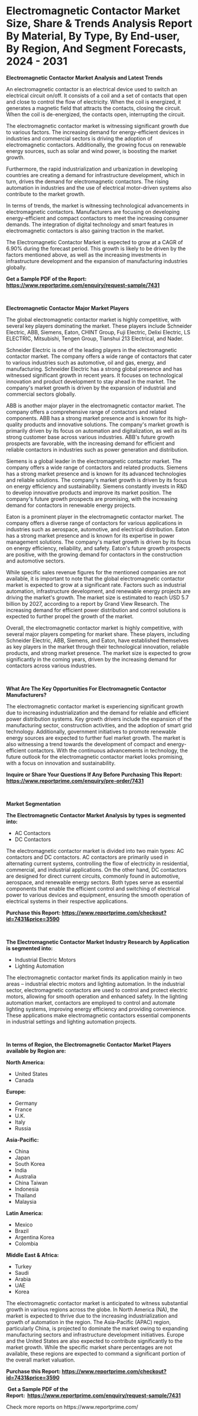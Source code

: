 <p><h1>Electromagnetic Contactor Market Size, Share & Trends Analysis Report By Material, By Type, By End-user, By Region, And Segment Forecasts, 2024 - 2031</h1></p><p><strong>Electromagnetic Contactor Market Analysis and Latest Trends</strong></p>
<p><p>An electromagnetic contactor is an electrical device used to switch an electrical circuit on/off. It consists of a coil and a set of contacts that open and close to control the flow of electricity. When the coil is energized, it generates a magnetic field that attracts the contacts, closing the circuit. When the coil is de-energized, the contacts open, interrupting the circuit.</p><p>The electromagnetic contactor market is witnessing significant growth due to various factors. The increasing demand for energy-efficient devices in industries and commercial sectors is driving the adoption of electromagnetic contactors. Additionally, the growing focus on renewable energy sources, such as solar and wind power, is boosting the market growth.</p><p>Furthermore, the rapid industrialization and urbanization in developing countries are creating a demand for infrastructure development, which in turn, drives the demand for electromagnetic contactors. The rising automation in industries and the use of electrical motor-driven systems also contribute to the market growth.</p><p>In terms of trends, the market is witnessing technological advancements in electromagnetic contactors. Manufacturers are focusing on developing energy-efficient and compact contactors to meet the increasing consumer demands. The integration of digital technology and smart features in electromagnetic contactors is also gaining traction in the market.</p><p>The Electromagnetic Contactor Market is expected to grow at a CAGR of 6.90% during the forecast period. This growth is likely to be driven by the factors mentioned above, as well as the increasing investments in infrastructure development and the expansion of manufacturing industries globally.</p></p>
<p><strong>Get a Sample PDF of the Report:&nbsp; <a href="https://www.reportprime.com/enquiry/request-sample/7431">https://www.reportprime.com/enquiry/request-sample/7431</a></strong></p>
<p>&nbsp;</p>
<p><strong>Electromagnetic Contactor Major Market Players</strong></p>
<p><p>The global electromagnetic contactor market is highly competitive, with several key players dominating the market. These players include Schneider Electric, ABB, Siemens, Eaton, CHINT Group, Fuji Electric, Delixi Electric, LS ELECTRIC, Mitsubishi, Tengen Group, Tianshui 213 Electrical, and Nader.</p><p>Schneider Electric is one of the leading players in the electromagnetic contactor market. The company offers a wide range of contactors that cater to various industries such as automotive, oil and gas, energy, and manufacturing. Schneider Electric has a strong global presence and has witnessed significant growth in recent years. It focuses on technological innovation and product development to stay ahead in the market. The company's market growth is driven by the expansion of industrial and commercial sectors globally.</p><p>ABB is another major player in the electromagnetic contactor market. The company offers a comprehensive range of contactors and related components. ABB has a strong market presence and is known for its high-quality products and innovative solutions. The company's market growth is primarily driven by its focus on automation and digitalization, as well as its strong customer base across various industries. ABB's future growth prospects are favorable, with the increasing demand for efficient and reliable contactors in industries such as power generation and distribution.</p><p>Siemens is a global leader in the electromagnetic contactor market. The company offers a wide range of contactors and related products. Siemens has a strong market presence and is known for its advanced technologies and reliable solutions. The company's market growth is driven by its focus on energy efficiency and sustainability. Siemens constantly invests in R&D to develop innovative products and improve its market position. The company's future growth prospects are promising, with the increasing demand for contactors in renewable energy projects.</p><p>Eaton is a prominent player in the electromagnetic contactor market. The company offers a diverse range of contactors for various applications in industries such as aerospace, automotive, and electrical distribution. Eaton has a strong market presence and is known for its expertise in power management solutions. The company's market growth is driven by its focus on energy efficiency, reliability, and safety. Eaton's future growth prospects are positive, with the growing demand for contactors in the construction and automotive sectors.</p><p>While specific sales revenue figures for the mentioned companies are not available, it is important to note that the global electromagnetic contactor market is expected to grow at a significant rate. Factors such as industrial automation, infrastructure development, and renewable energy projects are driving the market's growth. The market size is estimated to reach USD 5.7 billion by 2027, according to a report by Grand View Research. The increasing demand for efficient power distribution and control solutions is expected to further propel the growth of the market.</p><p>Overall, the electromagnetic contactor market is highly competitive, with several major players competing for market share. These players, including Schneider Electric, ABB, Siemens, and Eaton, have established themselves as key players in the market through their technological innovation, reliable products, and strong market presence. The market size is expected to grow significantly in the coming years, driven by the increasing demand for contactors across various industries.</p></p>
<p>&nbsp;</p>
<p><strong>What Are The Key Opportunities For Electromagnetic Contactor Manufacturers?</strong></p>
<p><p>The electromagnetic contactor market is experiencing significant growth due to increasing industrialization and the demand for reliable and efficient power distribution systems. Key growth drivers include the expansion of the manufacturing sector, construction activities, and the adoption of smart grid technology. Additionally, government initiatives to promote renewable energy sources are expected to further fuel market growth. The market is also witnessing a trend towards the development of compact and energy-efficient contactors. With the continuous advancements in technology, the future outlook for the electromagnetic contactor market looks promising, with a focus on innovation and sustainability.</p></p>
<p><strong>Inquire or Share Your Questions If Any Before Purchasing This Report: <a href="https://www.reportprime.com/enquiry/pre-order/7431">https://www.reportprime.com/enquiry/pre-order/7431</a></strong></p>
<p>&nbsp;</p>
<p><strong>Market Segmentation</strong></p>
<p><strong>The Electromagnetic Contactor Market Analysis by types is segmented into:</strong></p>
<p><ul><li>AC Contactors</li><li>DC Contactors</li></ul></p>
<p><p>The electromagnetic contactor market is divided into two main types: AC contactors and DC contactors. AC contactors are primarily used in alternating current systems, controlling the flow of electricity in residential, commercial, and industrial applications. On the other hand, DC contactors are designed for direct current circuits, commonly found in automotive, aerospace, and renewable energy sectors. Both types serve as essential components that enable the efficient control and switching of electrical power to various devices and equipment, ensuring the smooth operation of electrical systems in their respective applications.</p></p>
<p><strong>Purchase this Report:&nbsp;<a href="https://www.reportprime.com/checkout?id=7431&price=3590">https://www.reportprime.com/checkout?id=7431&price=3590</a></strong></p>
<p>&nbsp;</p>
<p><strong>The Electromagnetic Contactor Market Industry Research by Application is segmented into:</strong></p>
<p><ul><li>Industrial Electric Motors</li><li>Lighting Automation</li></ul></p>
<p><p>The electromagnetic contactor market finds its application mainly in two areas – industrial electric motors and lighting automation. In the industrial sector, electromagnetic contactors are used to control and protect electric motors, allowing for smooth operation and enhanced safety. In the lighting automation market, contactors are employed to control and automate lighting systems, improving energy efficiency and providing convenience. These applications make electromagnetic contactors essential components in industrial settings and lighting automation projects.</p></p>
<p>&nbsp;</p>
<p><strong>In terms of Region, the Electromagnetic Contactor Market Players available by Region are:</strong></p>
<p>
    <p> <strong> North America: </strong>
        <ul>
            <li>United States</li>
            <li>Canada</li>
        </ul>
        </p> 
    <p> <strong> Europe: </strong>
        <ul>
            <li>Germany</li>
            <li>France</li>
            <li>U.K.</li>
            <li>Italy</li>
            <li>Russia</li>
        </ul>
        </p> 
    <p> <strong> Asia-Pacific: </strong>
        <ul>
            <li>China</li>
            <li>Japan</li>
            <li>South Korea</li>
            <li>India</li>
            <li>Australia</li>
            <li>China Taiwan</li>
            <li>Indonesia</li>
            <li>Thailand</li>
            <li>Malaysia</li>
        </ul>
        </p> 
    <p> <strong> Latin America: </strong>
        <ul>
            <li>Mexico</li>
            <li>Brazil</li>
            <li>Argentina Korea</li>
            <li>Colombia</li>
        </ul>
        </p> 
    <p> <strong> Middle East & Africa: </strong>
        <ul>
            <li>Turkey</li>
            <li>Saudi</li>
            <li>Arabia</li>
            <li>UAE</li>
            <li>Korea</li>
        </ul>
    </p>
    </p>
<p><p>The electromagnetic contactor market is anticipated to witness substantial growth in various regions across the globe. In North America (NA), the market is expected to thrive due to the increasing industrialization and growth of automation in the region. The Asia-Pacific (APAC) region, particularly China, is projected to dominate the market owing to expanding manufacturing sectors and infrastructure development initiatives. Europe and the United States are also expected to contribute significantly to the market growth. While the specific market share percentages are not available, these regions are expected to command a significant portion of the overall market valuation.</p></p>
<p><strong>Purchase this Report: <a href="https://www.reportprime.com/checkout?id=7431&price=3590">https://www.reportprime.com/checkout?id=7431&price=3590</a></strong></p>
<p>&nbsp;<strong>Get a Sample PDF of the Report:&nbsp;&nbsp;<a href="https://www.reportprime.com/enquiry/request-sample/7431">https://www.reportprime.com/enquiry/request-sample/7431</a></strong></p>
<p><strong></strong></p>
<p>Check more reports on https://www.reportprime.com/</p>